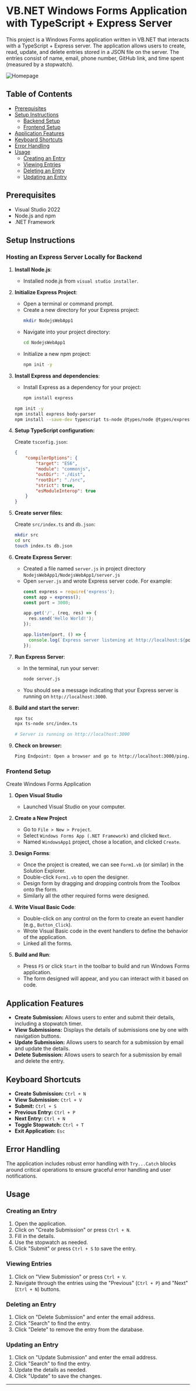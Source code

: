 # VB.NET Windows Forms Application with TypeScript + Express Server

This project is a Windows Forms application written in VB.NET that interacts with a TypeScript + Express server. The application allows users to create, read, update, and delete entries stored in a JSON file on the server. The entries consist of name, email, phone number, GitHub link, and time spent (measured by a stopwatch).


![Homepage](home-page.JPG)
## Table of Contents

- [Prerequisites](#prerequisites)
- [Setup Instructions](#setup-instructions)
  - [Backend Setup](#backend-setup)
  - [Frontend Setup](#frontend-setup)
- [Application Features](#application-features)
- [Keyboard Shortcuts](#keyboard-shortcuts)
- [Error Handling](#error-handling)
- [Usage](#usage)
  - [Creating an Entry](#creating-an-entry)
  - [Viewing Entries](#viewing-entries)
  - [Deleting an Entry](#deleting-an-entry)
  - [Updating an Entry](#updating-an-entry)

## Prerequisites

- Visual Studio 2022
- Node.js and npm
- .NET Framework

## Setup Instructions

### Hosting an Express Server Locally for Backend 

1. **Install Node.js**:
   - Installed node.js from `visual studio installer`.

2. **Initialize Express Project**:
   - Open a terminal or command prompt.
   - Create a new directory for your Express project:
     ```sh
     mkdir NodejsWebApp1
     ```
   - Navigate into your project directory:
     ```sh
     cd NodejsWebApp1
     ```
   - Initialize a new npm project:
     ```sh
     npm init -y
     ```

3. **Install Express and dependencies**:
   - Install Express as a dependency for your project:
     ```sh
     npm install express
     ```

    ```sh
    npm init -y
    npm install express body-parser
    npm install --save-dev typescript ts-node @types/node @types/express
    ```

4. **Setup TypeScript configuration:**

    Create `tsconfig.json`:

    ```json
    {
        "compilerOptions": {
            "target": "ES6",
            "module": "commonjs",
            "outDir": "./dist",
            "rootDir": "./src",
            "strict": true,
            "esModuleInterop": true
        }
    }
    ```

5. **Create server files:**

    Create `src/index.ts` and `db.json`:

    ```sh
    mkdir src
    cd src
    touch index.ts db.json
    ```
    
6. **Create Express Server**:
   - Created a file named `server.js` in project directory `NodejsWebApp1/NodejsWebApp1/server.js`
   - Open `server.js` and wrote Express server code. For example:
     ```javascript
     const express = require('express');
     const app = express();
     const port = 3000;

     app.get('/', (req, res) => {
       res.send('Hello World!');
     });

     app.listen(port, () => {
       console.log(`Express server listening at http://localhost:${port}`);
     });
     ```

7. **Run Express Server**:
   - In the terminal, run your server:
     ```sh
     node server.js
     ```
   - You should see a message indicating that your Express server is running on `http://localhost:3000`.


8. **Build and start the server:**

    ```sh
    npx tsc
    npx ts-node src/index.ts

    # Server is running on http://localhost:3000
    ```
9. **Check on browser:**
   ```sh
   Ping Endpoint: Open a browser and go to http://localhost:3000/ping. You should see "true" always while the server is running.
   ```

### Frontend Setup

Create Windows Forms Application

1. **Open Visual Studio**
   - Launched Visual Studio on your computer.

2. **Create a New Project**
   - Go to `File > New > Project`.
   - Select `Windows Forms App (.NET Framework)` and clicked `Next`.
   - Named `WindowsApp1` project, chose a location, and clicked `Create`.

3. **Design Forms**:
   - Once the project is created, we can see `Form1.vb` (or similar) in the Solution Explorer.
   - Double-click `Form1.vb` to open the designer.
   - Design form by dragging and dropping controls from the Toolbox onto the form.
   - Similarly all the other required forms were designed.

4. **Write Visual Basic Code**:
   - Double-click on any control on the form to create an event handler (e.g., `Button_Click`).
   - Wrote Visual Basic code in the event handlers to define the behavior of the application.
   - Linked all the forms.

5. **Build and Run**:
   - Press `F5` or click `Start` in the toolbar to build and run Windows Forms application.
   - The form designed will appear, and you can interact with it based on code.

## Application Features
- **Create Submission:** Allows users to enter and submit their details, including a stopwatch timer.
- **View Submissions:** Displays the details of submissions one by one with navigation buttons.
- **Update Submission:** Allows users to search for a submission by email and update the details.
- **Delete Submission:** Allows users to search for a submission by email and delete the entry.

## Keyboard Shortcuts

- **Create Submission:** `Ctrl + N`
- **View Submission:** `Ctrl + V`
- **Submit:** `Ctrl + S`
- **Previous Entry:** `Ctrl + P`
- **Next Entry:** `Ctrl + N`
- **Toggle Stopwatch:** `Ctrl + T`
- **Exit Application:** `Esc`

## Error Handling

The application includes robust error handling with `Try...Catch` blocks around critical operations to ensure graceful error handling and user notifications.

## Usage

### Creating an Entry

1. Open the application.
2. Click on "Create Submission" or press `Ctrl + N`.
3. Fill in the details.
4. Use the stopwatch as needed.
5. Click "Submit" or press `Ctrl + S` to save the entry.

### Viewing Entries

1. Click on "View Submission" or press `Ctrl + V`.
2. Navigate through the entries using the "Previous" (`Ctrl + P`) and "Next" (`Ctrl + N`) buttons.

### Deleting an Entry

1. Click on "Delete Submission" and enter the email address.
2. Click "Search" to find the entry.
3. Click "Delete" to remove the entry from the database.

### Updating an Entry

1. Click on "Update Submission" and enter the email address.
2. Click "Search" to find the entry.
3. Update the details as needed.
4. Click "Update" to save the changes.

---
